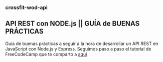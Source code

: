 ### crossfit-wod-api
## API REST con NODE.js || GUÍA de BUENAS PRÁCTICAS

Guía de buenas prácticas a seguir a la hora de desarrollar un API REST en JavaScript con Node.js y Express.
Seguimos paso a paso el tutorial de FreeCodeCamp que te comparto a [aqui](https://www.freecodecamp.org/news/rest-api-design-best-practices-build-a-rest-api/)